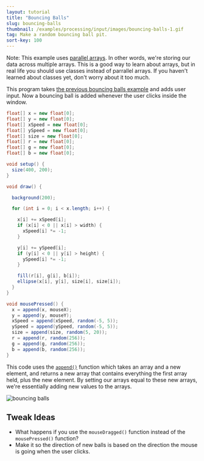 ```yaml
---
layout: tutorial
title: "Bouncing Balls"
slug: bouncing-balls
thumbnail: /examples/processing/input/images/bouncing-balls-1.gif
tag: Make a random bouncing ball pit.
sort-key: 100
---
```


Note: This example uses [parallel arrays](https://en.wikipedia.org/wiki/Parallel_array). In other words, we're storing our data across multiple arrays. This is a good way to learn about arrays, but in real life you should use classes instead of parrallel arrays. If you haven't learned about classes yet, don't worry about it too much.

This program takes [the previous bouncing balls example](/examples/processing/arrays/bouncing-balls) and adds user input. Now a bouncing ball is added whenever the user clicks inside the window.

```java
float[] x = new float[0];
float[] y = new float[0];
float[] xSpeed = new float[0];
float[] ySpeed = new float[0];
float[] size = new float[0];
float[] r = new float[0];
float[] g = new float[0];
float[] b = new float[0];

void setup() {
  size(400, 200);
}

void draw() {

  background(200);

  for (int i = 0; i < x.length; i++) {

    x[i] += xSpeed[i];
    if (x[i] < 0 || x[i] > width) {
      xSpeed[i] *= -1;
    }

    y[i] += ySpeed[i];
    if (y[i] < 0 || y[i] > height) {
      ySpeed[i] *= -1;
    }

    fill(r[i], g[i], b[i]);
    ellipse(x[i], y[i], size[i], size[i]);
  }
}

void mousePressed() {
  x = append(x, mouseX);
  y = append(y, mouseY);
  xSpeed = append(xSpeed, random(-5, 5));
  ySpeed = append(ySpeed, random(-5, 5));
  size = append(size, random(5, 20));
  r = append(r, random(256));
  g = append(g, random(256));
  b = append(b, random(256));
}

```

This code uses the [`append()`](https://processing.org/reference/append_.html) function which takes an array and a new element, and returns a new array that contains everything the first array held, plus the new element. By setting our arrays equal to these new arrays, we're essentially adding new values to the arrays.

![bouncing balls](images/bouncing-balls-1.gif)

## Tweak Ideas

- What happens if you use the `mouseDragged()` function instead of the `mousePressed()` function?
- Make it so the direction of new balls is based on the direction the mouse is going when the user clicks.

